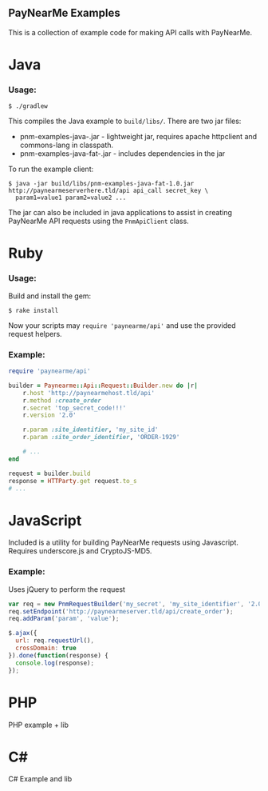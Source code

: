 PayNearMe Examples
------------------

This is a collection of example code for making API calls with PayNearMe.

Java
====

### Usage:

    $ ./gradlew

This compiles the Java example to `build/libs/`.  There are two jar files:

  * pnm-examples-java-<version>.jar - lightweight jar, requires apache httpclient and commons-lang
    in classpath.
  * pnm-examples-java-fat-<version>.jar - includes dependencies in the jar

To run the example client:

    $ java -jar build/libs/pnm-examples-java-fat-1.0.jar http://paynearmeserverhere.tld/api api_call secret_key \
      param1=value1 param2=value2 ...

The jar can also be included in java applications to assist in creating PayNearMe API requests using the `PnmApiClient`
class.

Ruby
====

### Usage:

Build and install the gem:

    $ rake install

Now your scripts may `require 'paynearme/api'` and use the provided request helpers.

### Example:

```ruby
require 'paynearme/api'

builder = Paynearme::Api::Request::Builder.new do |r|
    r.host 'http://paynearmehost.tld/api'
    r.method :create_order
    r.secret 'top_secret_code!!!'
    r.version '2.0'

    r.param :site_identifier, 'my_site_id'
    r.param :site_order_identifier, 'ORDER-1929'

    # ...
end

request = builder.build
response = HTTParty.get request.to_s
# ...

```

JavaScript
==========

Included is a utility for building PayNearMe requests using Javascript.  Requires underscore.js and CryptoJS-MD5.

### Example:

Uses jQuery to perform the request

```javascript
var req = new PnmRequestBuilder('my_secret', 'my_site_identifier', '2.0');
req.setEndpoint('http://paynearmeserver.tld/api/create_order');
req.addParam('param', 'value');

$.ajax({
  url: req.requestUrl(),
  crossDomain: true
}).done(function(response) {
  console.log(response);
});
```

PHP
===

PHP example + lib

C#
===

C# Example and lib